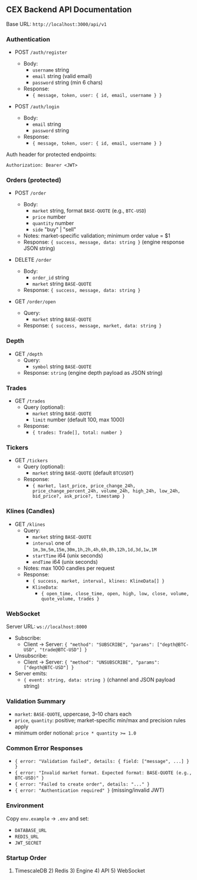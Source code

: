 ## CEX Backend API Documentation

Base URL: `http://localhost:3000/api/v1`

### Authentication

- POST `/auth/register`
  - Body:
    - `username` string
    - `email` string (valid email)
    - `password` string (min 6 chars)
  - Response:
    - `{ message, token, user: { id, email, username } }`

- POST `/auth/login`
  - Body:
    - `email` string
    - `password` string
  - Response:
    - `{ message, token, user: { id, email, username } }`

Auth header for protected endpoints:

`Authorization: Bearer <JWT>`

### Orders (protected)

- POST `/order`
  - Body:
    - `market` string, format `BASE-QUOTE` (e.g., `BTC-USD`)
    - `price` number
    - `quantity` number
    - `side` "buy" | "sell"
  - Notes: market-specific validation; minimum order value = $1
  - Response: `{ success, message, data: string }` (engine response JSON string)

- DELETE `/order`
  - Body:
    - `order_id` string
    - `market` string `BASE-QUOTE`
  - Response: `{ success, message, data: string }`

- GET `/order/open`
  - Query:
    - `market` string `BASE-QUOTE`
  - Response: `{ success, message, market, data: string }`

### Depth

- GET `/depth`
  - Query:
    - `symbol` string `BASE-QUOTE`
  - Response: `string` (engine depth payload as JSON string)

### Trades

- GET `/trades`
  - Query (optional):
    - `market` string `BASE-QUOTE`
    - `limit` number (default 100, max 1000)
  - Response:
    - `{ trades: Trade[], total: number }`

### Tickers

- GET `/tickers`
  - Query (optional):
    - `market` string `BASE-QUOTE` (default `BTCUSDT`)
  - Response:
    - `{ market, last_price, price_change_24h, price_change_percent_24h, volume_24h, high_24h, low_24h, bid_price?, ask_price?, timestamp }`

### Klines (Candles)

- GET `/klines`
  - Query:
    - `market` string `BASE-QUOTE`
    - `interval` one of `1m,3m,5m,15m,30m,1h,2h,4h,6h,8h,12h,1d,3d,1w,1M`
    - `startTime` i64 (unix seconds)
    - `endTime` i64 (unix seconds)
  - Notes: max 1000 candles per request
  - Response:
    - `{ success, market, interval, klines: KlineData[] }`
    - `KlineData`:
      - `{ open_time, close_time, open, high, low, close, volume, quote_volume, trades }`

### WebSocket

Server URL: `ws://localhost:8000`

- Subscribe:
  - Client → Server: `{ "method": "SUBSCRIBE", "params": ["depth@BTC-USD", "trade@BTC-USD"] }`
- Unsubscribe:
  - Client → Server: `{ "method": "UNSUBSCRIBE", "params": ["depth@BTC-USD"] }`
- Server emits:
  - `{ event: string, data: string }` (channel and JSON payload string)

### Validation Summary

- `market`: `BASE-QUOTE`, uppercase, 3–10 chars each
- `price`, `quantity`: positive; market-specific min/max and precision rules apply
- minimum order notional: `price * quantity >= 1.0`

### Common Error Responses

- `{ error: "Validation failed", details: { field: ["message", ...] } }`
- `{ error: "Invalid market format. Expected format: BASE-QUOTE (e.g., BTC-USD)" }`
- `{ error: "Failed to create order", details: "..." }`
- `{ error: "Authentication required" }` (missing/invalid JWT)

### Environment

Copy `env.example` → `.env` and set:

- `DATABASE_URL`
- `REDIS_URL`
- `JWT_SECRET`

### Startup Order

1) TimescaleDB  2) Redis  3) Engine  4) API  5) WebSocket


